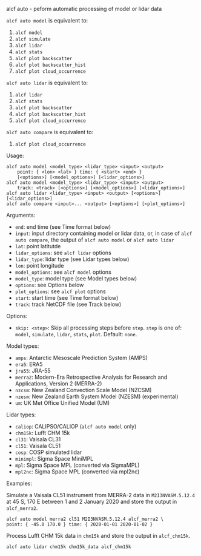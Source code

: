 
alcf auto - peform automatic processing of model or lidar data

`alcf auto model` is equivalent to:

1. `alcf model`
2. `alcf simulate`
3. `alcf lidar`
4. `alcf stats`
5. `alcf plot backscatter`
6. `alcf plot backscatter_hist`
7. `alcf plot cloud_occurrence`

`alcf auto lidar` is equivalent to:

1. `alcf lidar`
2. `alcf stats`
3. `alcf plot backscatter`
4. `alcf plot backscatter_hist`
5. `alcf plot cloud_occurrence`

`alcf auto compare` is equivalent to:

1. `alcf plot cloud_occurrence`

Usage:

    alcf auto model <model_type> <lidar_type> <input> <output>
        point: { <lon> <lat> } time: { <start> <end> }
        [<options>] [<model_options>] [<lidar_options>]
    alcf auto model <model_type> <lidar_type> <input> <output>
        track: <track> [<options>] [<model_options>] [<lidar_options>]
    alcf auto lidar <lidar_type> <input> <output> [<options>] [<lidar_options>]
    alcf auto compare <input>... <output> [<options>] [<plot_options>]

Arguments:

- `end`: end time (see Time format below)
- `input`: input directory containing model or lidar data, or,
    in case of `alcf auto compare`, the output of `alcf auto model` or
    `alcf auto lidar`
- `lat`: point latitutde
- `lidar_options`: see `alcf lidar` options
- `lidar_type`: lidar type (see Lidar types below)
- `lon`: point longitude
- `model_options`: see `alcf model` options
- `model_type`: model type (see Model types below)
- `options`: see Options below
- `plot_options`: see `alcf plot` options
- `start`: start time (see Time format below)
- `track`: track NetCDF file (see Track below)

Options:

- `skip: <step>`: Skip all processing steps before `step`.
    `step` is one of: `model`, `simulate`, `lidar`, `stats`, `plot`.
    Default: `none`.

Model types:

- `amps`: Antarctic Mesoscale Prediction System (AMPS)
- `era5`: ERA5
- `jra55`: JRA-55
- `merra2`: Modern-Era Retrospective Analysis for Research and Applications,
	Version 2 (MERRA-2)
- `nzcsm`: New Zealand Convection Scale Model (NZCSM)
- `nzesm`: New Zealand Earth System Model (NZESM) (experimental)
- `um`: UK Met Office Unified Model (UM)

Lidar types:

- `caliop`: CALIPSO/CALIOP (`alcf auto model` only)
- `chm15k`: Lufft CHM 15k
- `cl31`: Vaisala CL31
- `cl51`: Vaisala CL51
- `cosp`: COSP simulated lidar
- `minimpl`: Sigma Space MiniMPL
- `mpl`: Sigma Space MPL (converted via SigmaMPL)
- `mpl2nc`: Sigma Space MPL (converted via mpl2nc)

Examples:

Simulate a Vaisala CL51 instrument from MERRA-2 data in `M2I3NVASM.5.12.4`
at 45 S, 170 E between 1 and 2 January 2020 and store the output in
`alcf_merra2`.

    alcf auto model merra2 cl51 M2I3NVASM.5.12.4 alcf_merra2 \
    point: { -45.0 170.0 } time: { 2020-01-01 2020-01-02 }

Process Lufft CHM 15k data in `chm15k` and store the output in `alcf_chm15k`.

    alcf auto lidar chm15k chm15k_data alcf_chm15k
	